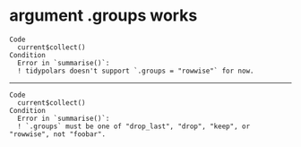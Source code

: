 # argument .groups works

    Code
      current$collect()
    Condition
      Error in `summarise()`:
      ! tidypolars doesn't support `.groups = "rowwise"` for now.

---

    Code
      current$collect()
    Condition
      Error in `summarise()`:
      ! `.groups` must be one of "drop_last", "drop", "keep", or "rowwise", not "foobar".

